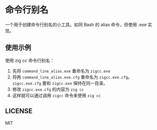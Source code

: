 # 命令行别名

一个用于创建命令行别名的小工具。如同 Bash 的 alias 命令，但使用 .exe 实现。

## 使用示例

使用 zig cc 命令行别名：

1. 先将 `command_line_alias.exe` 重命名为 `zigcc.exe`
2. 将再 `command_line_alias.exe.cfg` 重命名为 `zigcc.exe.cfg`。`zigcc.exe.cfg` 要和 `zigcc.exe` 保持在同一目录。
3. 修改 `zigcc.exe.cfg` 的内容为 `zig cc`
4. 这样就可以通过调用 `zigcc` 命令来使用 `zig cc`

## LICENSE

MIT
